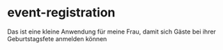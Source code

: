 # event-registration
Das ist eine kleine Anwendung für meine Frau, damit sich Gäste bei ihrer Geburtstagsfete anmelden können
